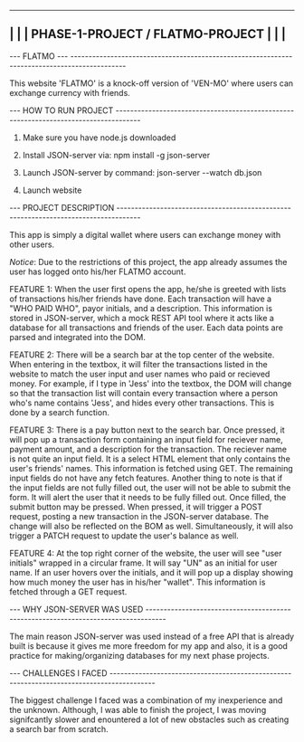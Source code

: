 ------------------------------------------------------------------------------------------------------------
|                                                                                                          |
|         PHASE-1-PROJECT / FLATMO-PROJECT                                                                 |
|                                                                                                          |
------------------------------------------------------------------------------------------------------------

--- FLATMO --- ---------------------------------------------------------------------------------------------

This website 'FLATMO' is a knock-off version of 'VEN-MO' where users can exchange
currency with friends.

--- HOW TO RUN PROJECT -------------------------------------------------------------------------------------

1. Make sure you have node.js downloaded

2. Install JSON-server via: npm install -g json-server

3. Launch JSON-server by command: json-server --watch db.json

4. Launch website

--- PROJECT DESCRIPTION ------------------------------------------------------------------------------------

This app is simply a digital wallet where users can exchange money with other users.

*Notice*: Due to the restrictions of this project, the app already assumes the user has 
logged onto his/her FLATMO account. 

FEATURE 1: When the user first opens the app, he/she is greeted with lists of transactions his/her friends 
have done. Each transaction will have a "WHO PAID WHO", payor initials, and a description. This information
is stored in JSON-server, which a mock REST API tool where it acts like a database for all transactions
and friends of the user. Each data points are parsed and integrated into the DOM.

FEATURE 2: There will be a search bar at the top center of the website. When entering in the textbox, it will
filter the transactions listed in the website to match the user input and user names who paid or recieved money.
For example, if I type in 'Jess' into the textbox, the DOM will change so that the transaction list will 
contain every transaction where a person who's name contains 'Jess', and hides every other transactions.
This is done by a search function.

FEATURE 3: There is a pay button next to the search bar. Once pressed, it will pop up a transaction form containing 
an input field for reciever name, payment amount, and a description for the transaction. The reciever name is 
not quite an input field. It is a select HTML element that only contains the user's friends' names. This information
is fetched using GET. The remaining input fields do not have any fetch features. Another thing to note is that 
if the input fields are not fully filled out, the user will not be able to submit the form. It will alert the 
user that it needs to be fully filled out. Once filled, the submit button may be pressed. When pressed, it will 
trigger a POST request, posting a new transaction in the JSON-server database. The change will also be reflected 
on the BOM as well. Simultaneously, it will also trigger a PATCH request to update the user's balance as well.

FEATURE 4: At the top right corner of the website, the user will see "user initials" wrapped in a circular frame.
It will say "UN" as an initial for user name. If an user hovers over the initials, and it will pop up a display
showing how much money the user has in his/her "wallet". This information is fetched through a GET request.

--- WHY JSON-SERVER WAS USED -----------------------------------------------------------------------------------

The main reason JSON-server was used instead of a free API that is already built is because it gives me more
freedom for my app and also, it is a good practice for making/organizing databases for my next phase projects.

--- CHALLENGES I FACED ------------------------------------------------------------------------------------------

The biggest challenge I faced was a combination of my inexperience and the unknown. Although, I was able to 
finish the project, I was moving signifcantly slower and enountered a lot of new obstacles such as creating
a search bar from scratch.




